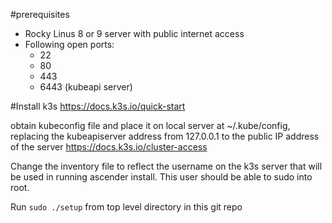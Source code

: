 #prerequisites
- Rocky Linus 8 or 9 server with public internet access
- Following open ports:
  - 22
  - 80
  - 443
  - 6443 (kubeapi server)

#Install k3s
https://docs.k3s.io/quick-start

obtain kubeconfig file and place it on local server at ~/.kube/config, replacing the kubeapiserver address from 127.0.0.1 to the public IP address of the server
https://docs.k3s.io/cluster-access

Change the inventory file to reflect the username on the k3s server that will be used in running ascender install. This user should be able to sudo into root.

Run `sudo ./setup` from top level directory in this git repo
